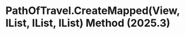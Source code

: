 # PathOfTravel.CreateMapped(View, IList<XYZ>, IList<XYZ>, IList<PathOfTravelCalculationStatus>) Method (2025.3)

﻿